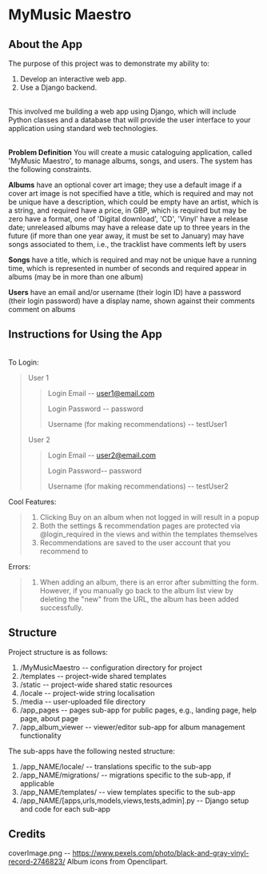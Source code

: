 MyMusic Maestro
===============
**About the App**
------------------------
The purpose of this project was to demonstrate my ability to:
1. Develop an interactive web app.
2. Use a Django backend.

<br />This involved me building a web app using Django, which will include Python classes and a database that will provide the user interface to your application using standard web technologies.

<br />**Problem Definition**
You will create a music cataloguing application, called 'MyMusic Maestro', to manage albums, songs, and users. The system has the following constraints.

**Albums**
have an optional cover art image; they use a default image if a cover art image is not specified
have a title, which is required and may not be unique
have a description, which could be empty
have an artist, which is a string, and required
have a price, in GBP, which is required but may be zero
have a format, one of 'Digital download', 'CD', 'Vinyl'
have a release date; unreleased albums may have a release date up to three years in the future (if more than one year away, it must be set to January)
may have songs associated to them, i.e., the tracklist
have comments left by users

**Songs**
have a title, which is required and may not be unique
have a running time, which is represented in number of seconds and required
appear in albums (may be in more than one album)

**Users**
have an email and/or username (their login ID)
have a password (their login password)
have a display name, shown against their comments
comment on albums

Instructions for Using the App
------------------------
<br />To Login:
>User 1
>>Login Email -- user1@email.com
>>
>>Login Password -- password
>>
>>Username (for making recommendations) -- testUser1
>
>User 2
>>Login Email -- user2@email.com
>>
>>Login Password-- password
>>
>>Username (for making recommendations) -- testUser2
>>

Cool Features:
>1. Clicking Buy on an album when not logged in will result in a popup
>2. Both the settings & recommendation pages are protected via @login_required in the views and within the templates themselves
>3. Recommendations are saved to the user account that you recommend to

Errors: 
>1. When adding an album, there is an error after submitting the form. However, if you manually go back to the album list view by deleting the "new" from the URL, the album has been added successfully.

Structure
---------

Project structure is as follows:
1. /MyMusicMaestro -- configuration directory for project
2. /templates -- project-wide shared templates
3. /static -- project-wide shared static resources
4. /locale -- project-wide string localisation
5. /media -- user-uploaded file directory
6. /app_pages -- pages sub-app for public pages, e.g., landing page, help page, about page
7. /app_album_viewer -- viewer/editor sub-app for album management functionality

The sub-apps have the following nested structure:
1. /app_NAME/locale/ -- translations specific to the sub-app
2. /app_NAME/migrations/ -- migrations specific to the sub-app, if applicable
3. /app_NAME/templates/ -- view templates specific to the sub-app
4. /app_NAME/[apps,urls,models,views,tests,admin].py -- Django setup and code for each sub-app


Credits
-------
coverImage.png -- https://www.pexels.com/photo/black-and-gray-vinyl-record-2746823/
Album icons from Openclipart.
